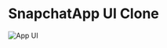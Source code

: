# SnapchatApp UI Clone
![App UI](https://logos-world.net/wp-content/uploads/2020/04/Snapchat-Logo-2019-present.jpg)

